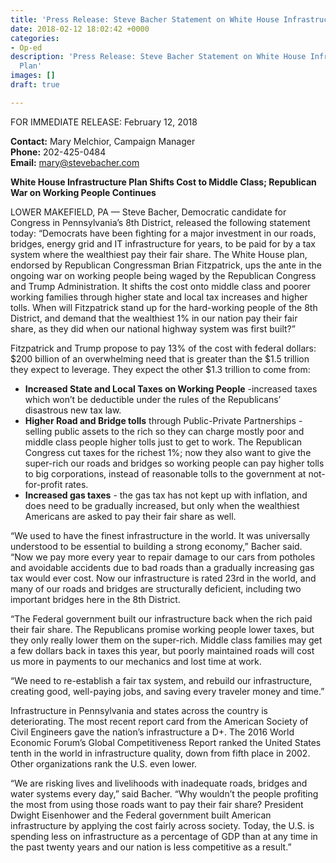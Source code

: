 ```yaml
---
title: 'Press Release: Steve Bacher Statement on White House Infrastructure Plan'
date: 2018-02-12 18:02:42 +0000
categories:
- Op-ed
description: 'Press Release: Steve Bacher Statement on White House Infrastructure
  Plan'
images: []
draft: true

---
```

FOR IMMEDIATE RELEASE: February 12, 2018

**Contact:​** Mary Melchior, Campaign Manager    
**Phone:​** 202-425-0484   
**Email:​** mary@stevebacher.com 

**White House Infrastructure Plan Shifts Cost to Middle Class; Republican War on Working People Continues** 

LOWER MAKEFIELD, PA — Steve Bacher, Democratic candidate for Congress in Pennsylvania’s 8th District, released the following statement today: “Democrats have been fighting for a major investment in our roads, bridges, energy grid and IT infrastructure for years, to be paid for by a tax system where the wealthiest pay their fair share. The White House plan, endorsed by Republican Congressman Brian Fitzpatrick, ups the ante in the ongoing war on working people being waged by the Republican Congress and Trump Administration. It shifts the cost onto middle class and poorer working families through higher state and local tax increases and higher tolls. When will Fitzpatrick stand up for the hard-working people of the 8th District, and demand that the wealthiest 1% in our nation pay their fair share, as they did when our national highway system was first built?” 

Fitzpatrick and Trump propose to pay 13% of the cost with federal dollars: $200 billion of an overwhelming need that is greater than the $1.5 trillion they expect to leverage. They expect the other $1.3 trillion to come from: 

* **Increased State and Local Taxes on Working People** - ​increased taxes which won’t be deductible under the rules of the Republicans’ disastrous new tax law. 
* **Higher Road and Bridge tolls** ​through Public-Private Partnerships - selling public assets to the rich so they can charge mostly poor and middle class people higher tolls just to get to work. The Republican Congress cut taxes for the richest 1%; now they also want to give the super-rich our roads and bridges so working people can pay higher tolls to big corporations, instead of reasonable tolls to the government at not-for-profit rates. 
* **Increased gas taxes** - ​the gas tax has not kept up with inflation, and does need to be gradually increased, but only when the wealthiest Americans are asked to pay their fair share as well. 

“We used to have the finest infrastructure in the world. It was universally understood to be essential to building a strong economy,” Bacher said. “Now we pay more every year to repair damage to our cars from potholes and avoidable accidents due to bad roads than a gradually increasing gas tax would ever cost. Now our infrastructure is rated 23rd in the world, and many of our roads and bridges are structurally deficient, including two important bridges here in the 8th District. 

“The Federal government built our infrastructure back when the rich paid their fair share. The Republicans promise working people lower taxes, but they only really lower them on the super-rich. Middle class families may get a few dollars back in taxes this year, but poorly maintained roads will cost us more in payments to our mechanics and lost time at work. 

“We need to re-establish a fair tax system, and rebuild our infrastructure, creating good, well-paying jobs, and saving every traveler money and time.” 

Infrastructure in Pennsylvania and states across the country is deteriorating. The most recent report card from the American Society of Civil Engineers gave the nation’s infrastructure a D+. The 2016 World Economic Forum’s Global Competitiveness Report ranked the United States tenth in the world in infrastructure quality, down from fifth place in 2002. Other organizations rank the U.S. even lower. 

“We are risking lives and livelihoods with inadequate roads, bridges and water systems every day,” said Bacher. “Why wouldn’t the people profiting the most from using those roads want to pay their fair share? President Dwight Eisenhower and the Federal government built American infrastructure by applying the cost fairly across society. Today, the U.S. is spending less on infrastructure as a percentage of GDP than at any time in the past twenty years and our nation is less competitive as a result.”